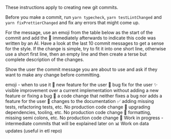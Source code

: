 These instructions apply to creating new git commits.

Before you make a commit, run `yarn typecheck`, `yarn testLintChanged` and `yarn fixPrettierChanged` and fix any errors that might come up.

For the message, use an emoji from the table below as the start of the commit and add the 🤖 immediately afterwards to indicate this code was written by an AI. Have a look at the last 10 commit messages to get a sense for the style. If the change is simple, try to fit it into one short line, otherwise use a short first line, then an empty line and then create a terse but complete description of the changes.

Show the user the commit message you are about to use and ask if they want to make any change before committing.

emoji - when to use it
🎉 new feature for the user
🐛 bug fix for the user
✨ visible improvement over a current implementation without adding a new feature or fixing a bug
🔨 a code change that neither fixes a bug nor adds a feature for the user
📜 changes to the documentation
✅ adding missing tests, refactoring tests, etc. No production code change
🐝 upgrading dependencies, tooling, etc. No production code change
💄 formatting, missing semi colons, etc. No production code change
🚧 Work in progress - intermediate commits that will be explained later on
📊 Work on data updates (useful in etl repo)
